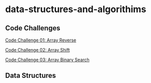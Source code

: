# data-structures-and-algorithims


## Code Challenges

[Code Challenge 01: Array Reverse](https://github.com/tskyles-401-advanced-javascript/data-structures-and-algorithims/tree/master/code-challenges/01-arrayReverse)

[Code Challenge 02: Array Shift](https://github.com/tskyles-401-advanced-javascript/data-structures-and-algorithims/tree/master/code-challenges/02-arrayShift)

[Code Challenge 03: Array Binary Search](https://github.com/tskyles-401-advanced-javascript/data-structures-and-algorithims/tree/master/code-challenges/03-arrayBinarySearch)

## Data Structures


